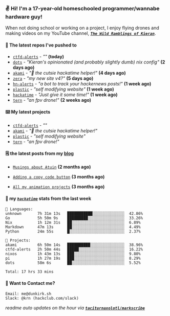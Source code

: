 ### ✌️ Hi! I'm a 17-year-old homeschooled programmer/wannabe hardware guy!

When not doing school or working on a project, I enjoy flying drones and making videos on my YouTube channel, [**_`The Wild Ramblings of Kieran`_**](https://youtube.com/@kieran.rambles).

#### 👷 The latest repos I've pushed to

- [`ctfd-alerts`](https://github.com/taciturnaxolotl/ctfd-alerts) - _""_ **(today)**
- [`dots`](https://github.com/taciturnaxolotl/dots) - _"Kieran's opinionated (and probably slightly dumb) nix config"_ **(2 days ago)**
- [`akami`](https://github.com/taciturnaxolotl/akami) - _"🌷 the cutsie hackatime helper!"_ **(4 days ago)**
- [`zera`](https://github.com/taciturnaxolotl/zera) - _"my new site v4?"_ **(5 days ago)**
- [`hn-alerts`](https://github.com/taciturnaxolotl/hn-alerts) - _"a bot to track your hackernews posts!"_ **(1 week ago)**
- [`plastic`](https://github.com/taciturnaxolotl/plastic) - _"self modifying website"_ **(1 week ago)**
- [`hackatime`](https://github.com/hackclub/hackatime) - _"Just give it some time!"_ **(1 week ago)**
- [`tern`](https://github.com/taciturnaxolotl/tern) - _"an fpv drone!"_ **(2 weeks ago)**

#### ⌨️ My latest projects

- [`ctfd-alerts`](https://github.com/taciturnaxolotl/ctfd-alerts) - _""_
- [`akami`](https://github.com/taciturnaxolotl/akami) - _"🌷 the cutsie hackatime helper!"_
- [`plastic`](https://github.com/taciturnaxolotl/plastic) - _"self modifying website"_
- [`tern`](https://github.com/taciturnaxolotl/tern) - _"an fpv drone!"_

#### 🗒️ the latest posts from my [blog](https://dunkirk.sh)

- [`Musings about Atuin`](https://dunkirk.sh/blog/atuin/) **(2 months ago)**

- [`Adding a copy code button`](https://dunkirk.sh/blog/adding-a-copy-button/) **(3 months ago)**

- [`All my animation projects`](https://dunkirk.sh/blog/my-animations/) **(3 months ago)**



#### 📡 my [_`hackatime`_](https://waka.hackclub.com) stats from the last week

```text
💾 Languages:
unknown       7h 31m 13s   ███████████░░░░░░░░░░░░░░  42.86%
Go            5h 50m 9s    █████████░░░░░░░░░░░░░░░░  33.26%
Nix           1h 12m 31s   ██░░░░░░░░░░░░░░░░░░░░░░░  6.89%
Markdown      47m 13s      ██░░░░░░░░░░░░░░░░░░░░░░░  4.49%
Python        24m 55s      █░░░░░░░░░░░░░░░░░░░░░░░░  2.37%

💼 Projects:
akami         6h 50m 14s   ██████████░░░░░░░░░░░░░░░  38.96%
ctfd-alerts   2h 50m 44s   █████░░░░░░░░░░░░░░░░░░░░  16.22%
nixos         1h 43m 13s   ███░░░░░░░░░░░░░░░░░░░░░░  9.80%
pi            1h 27m 19s   ███░░░░░░░░░░░░░░░░░░░░░░  8.29%
dots          58m 6s       ██░░░░░░░░░░░░░░░░░░░░░░░  5.52%

Total: 17 hrs 33 mins
```

#### 📮 Want to Contact me?

```text
Email: me@dunkirk.sh
Slack: @krn (hackclub.com/slack)
```

_readme auto updates on the hour via [**`taciturnaxolotl/markscribe`**](https://github.com/taciturnaxolotl/markscribe)_
